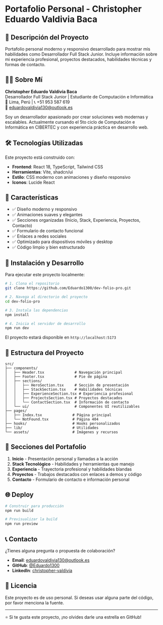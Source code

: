 # Portafolio Personal - Christopher Eduardo Valdivia Baca

## 🚀 Descripción del Proyecto

Portafolio personal moderno y responsivo desarrollado para mostrar mis habilidades como Desarrollador Full Stack Junior. Incluye información sobre mi experiencia profesional, proyectos destacados, habilidades técnicas y formas de contacto.

## 👨‍💻 Sobre Mí

**Christopher Eduardo Valdivia Baca**  
Desarrollador Full Stack Junior | Estudiante de Computación e Informática  
📍 Lima, Perú | 📞 +51 953 587 619  
📧 eduardovaldivia130@outlook.es  

Soy un desarrollador apasionado por crear soluciones web modernas y escalables. Actualmente cursando el 5to ciclo de Computación e Informática en CIBERTEC y con experiencia práctica en desarrollo web.

## 🛠️ Tecnologías Utilizadas

Este proyecto está construido con:

- **Frontend**: React 18, TypeScript, Tailwind CSS
- **Herramientas**: Vite, shadcn/ui
- **Estilo**: CSS moderno con animaciones y diseño responsivo
- **Iconos**: Lucide React

## 🎯 Características

- ✅ Diseño moderno y responsivo
- ✅ Animaciones suaves y elegantes
- ✅ Secciones organizadas (Inicio, Stack, Experiencia, Proyectos, Contacto)
- ✅ Formulario de contacto funcional
- ✅ Enlaces a redes sociales
- ✅ Optimizado para dispositivos móviles y desktop
- ✅ Código limpio y bien estructurado

## 🚀 Instalación y Desarrollo

Para ejecutar este proyecto localmente:

```bash
# 1. Clona el repositorio
git clone https://github.com/Eduardo1300/dev-folio-pro.git

# 2. Navega al directorio del proyecto
cd dev-folio-pro

# 3. Instala las dependencias
npm install

# 4. Inicia el servidor de desarrollo
npm run dev
```

El proyecto estará disponible en `http://localhost:5173`

## 📁 Estructura del Proyecto

```
src/
├── components/
│   ├── Header.tsx              # Navegación principal
│   ├── Footer.tsx              # Pie de página
│   ├── sections/
│   │   ├── HeroSection.tsx     # Sección de presentación
│   │   ├── StackSection.tsx    # Habilidades técnicas
│   │   ├── ExperienceSection.tsx # Experiencia profesional
│   │   ├── ProjectsSection.tsx # Proyectos destacados
│   │   └── ContactSection.tsx  # Información de contacto
│   └── ui/                     # Componentes UI reutilizables
├── pages/
│   ├── Index.tsx              # Página principal
│   └── NotFound.tsx           # Página 404
├── hooks/                     # Hooks personalizados
├── lib/                       # Utilidades
└── assets/                    # Imágenes y recursos
```

## 🎨 Secciones del Portafolio

1. **Inicio** - Presentación personal y llamadas a la acción
2. **Stack Tecnológico** - Habilidades y herramientas que manejo
3. **Experiencia** - Trayectoria profesional y habilidades blandas
4. **Proyectos** - Trabajos destacados con enlaces a demos y código
5. **Contacto** - Formulario de contacto e información personal

## 🌐 Deploy

```bash
# Construir para producción
npm run build

# Previsualizar la build
npm run preview
```

## 📞 Contacto

¿Tienes alguna pregunta o propuesta de colaboración?

- **Email**: eduardovaldivia130@outlook.es
- **GitHub**: [@Eduardo1300](https://github.com/Eduardo1300)
- **LinkedIn**: [christopher-valdivia](https://linkedin.com/in/christopher-valdivia)

## 📄 Licencia

Este proyecto es de uso personal. Si deseas usar alguna parte del código, por favor menciona la fuente.

---

⭐ Si te gusta este proyecto, ¡no olvides darle una estrella en GitHub!
